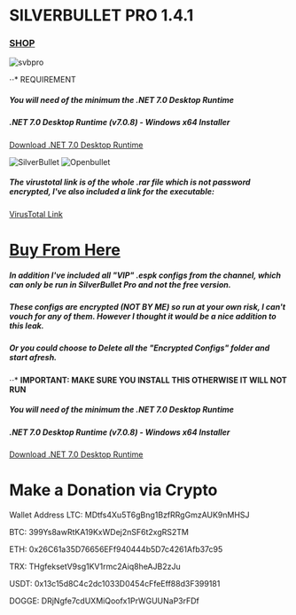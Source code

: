 # SILVERBULLET PRO 1.4.1

### [SHOP](https://sobkiso.mysellix.io/product/662c3f19ac98b)

![svbpro](https://cdn.jsdelivr.net/gh/saikothouse/slv@main/images/Screenshot%20(1).png)

⋅⋅* REQUIREMENT
##### You will need of the minimum the .NET 7.0 Desktop Runtime
##### .NET 7.0 Desktop Runtime (v7.0.8) - Windows x64 Installer
[Download .NET 7.0 Desktop Runtime](https://dotnet.microsoft.com/en-us/download/dotnet/7.0)

![SilverBullet](https://cdn.jsdelivr.net/gh/saikothouse/slv@main/images/Screenshot%20(2).png)
![Openbullet](https://cdn.jsdelivr.net/gh/saikothouse/slv@main/images/Screenshot%20(4).png)

##### The virustotal link is of the whole .rar file which is not password encrypted, I've also included a link for the executable:
[VirusTotal Link](https://www.virustotal.com/gui/file/62ef275d396e894861167bd16ffa5fa78773f698447b51315ad84c9c5ff1f0d6)

# [Buy From Here](https://sobkiso.mysellix.io/product/662c3f19ac98b)

##### In addition I've included all "VIP" .espk configs from the channel, which can only be run in SilverBullet Pro and not the free version. 
##### These configs are encrypted (NOT BY ME) so run at your own risk, I can't vouch for any of them. However I thought it would be a nice addition to this leak.
##### Or you could choose to Delete all the "Encrypted Configs" folder and start afresh.

⋅⋅* **IMPORTANT: MAKE SURE YOU INSTALL THIS OTHERWISE IT WILL NOT RUN**
##### You will need of the minimum the .NET 7.0 Desktop Runtime
##### .NET 7.0 Desktop Runtime (v7.0.8) - Windows x64 Installer
[Download .NET 7.0 Desktop Runtime](https://dotnet.microsoft.com/en-us/download/dotnet/7.0)

# Make a Donation via Crypto
Wallet Address 
LTC: MDtfs4Xu5T6gBng1BzfRRgGmzAUK9nMHSJ

BTC: 399Ys8awRtKA19KxWDej2nSF6t2xgRS2TM


ETH: 0x26C61a35D76656EFf940444b5D7c4261Afb37c95

TRX: THgfeksetV9sg1KV1rmc2Aiq8heAJB2zJu


USDT: 0x13c15d8C4c2dc1033D0454cFfeEff88d3F399181


DOGGE: DRjNgfe7cdUXMiQoofx1PrWGUUNaP3rFDf

